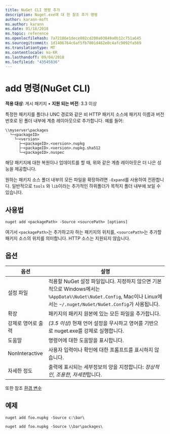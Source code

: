 ```yaml
---
title: NuGet CLI 명령 추가
description: Nuget.exe에 대 한 참조 추가 명령
author: karann-msft
ms.author: karann
ms.date: 01/18/2018
ms.topic: reference
ms.openlocfilehash: 7a72186e1dece082cd200a03849a0b12c751a645
ms.sourcegitcommit: 1d1406764c6af5fb7801d462e0c4afc9092fa569
ms.translationtype: MT
ms.contentlocale: ko-KR
ms.lasthandoff: 09/04/2018
ms.locfileid: "43545836"
---
```

# <a name="add-command-nuget-cli"></a>add 명령(NuGet CLI)

**적용 대상**: 게시 패키지 &bullet; **지원 되는 버전**: 3.3 이상

특정한 패키지를 폴더나 UNC 경로와 같은 비 HTTP 패키지 소스에 패키지 이름과 버전 번호로 된 폴더 내부에 계층 레이아웃으로 추가합니다.  예를 들어:

    \\myserver\packages
      └─<packageID>
        └─<version>
          ├─<packageID>.<version>.nupkg
          ├─<packageID>.<version>.nupkg.sha512
          └─<packageID>.nuspec

해당 패키지에 대한 복원이나 업데이트를 할 때, 위와 같은 계층 레이아웃은 더 나은 성능을 제공합니다.

원하는 패키지 소스 폴더 내부의 모든 파일을 확장하려면 `-Expand`를 사용하여 전환합니다. 일반적으로 `tools` 와 `lib`이라는 추가적인 하위폴더가 목적지 폴더 내부에 보일 수 있습니다.

## <a name="usage"></a>사용법

```cli
nuget add <packagePath> -Source <sourcePath> [options]
```

여기서 `<packagePath>`는 추가하고자 하는 패키지의 위치를, `<sourcePath>`는 추가할 패키지 소스의 위치를 의미합니다. HTTP 소스는 지원되지 않습니다.

## <a name="options"></a>옵션

| 옵션 | 설명 |
| --- | --- |
| 설정 파일 | 적용할 NuGet 설정 파일입니다. 지정하지 않으면 기본적으로 Windows에서는 `%AppData%\NuGet\NuGet.Config`, Mac이나 Linux에서는 `~/.nuget/NuGet/NuGet.Config`가 사용됩니다.|
| 확장 | 패키지의 패키지 원본에 있는 모든 파일을 추가합니다. |
| 강제로 영어로 출력 | *(3.5 이상)*  현재 언어 설정을 무시하고 영어를 기반으로 nuget.exe를 강제로 실행합니다. |
| 도움말 | 명령어에 대한 도움말을 표시합니다. |
| NonInteractive | 사용자 입력이나 확인에 대한 프롬프트를 표시하지 않습니다. |
| 자세한 정도 | 출력에 표시되는 세부정보의 양을 지정합니다: *정상적인*, *조용한*, *자세한*합니다. |

또한 참조 [환경 변수](cli-ref-environment-variables.md)

## <a name="examples"></a>예제

```cli
nuget add foo.nupkg -Source c:\bar\

nuget add foo.nupkg -Source \\bar\packages\
```
